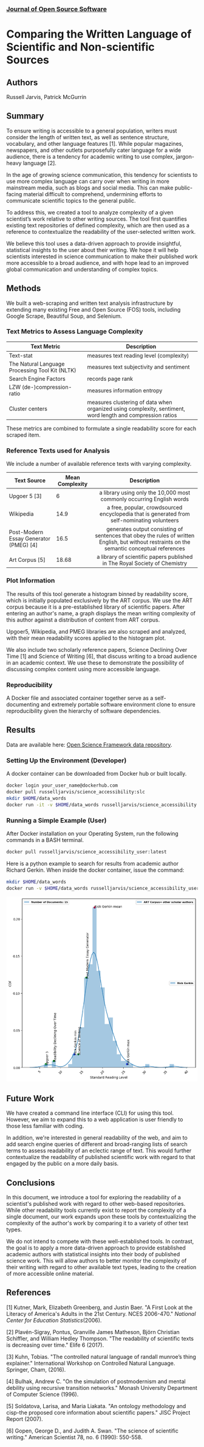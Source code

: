 ﻿

### [Journal of Open Source Software](https://joss.readthedocs.io/en/latest/submitting.html)

# Comparing the Written Language of Scientific and Non-scientific Sources

## Authors
Russell Jarvis, Patrick McGurrin

## Summary
To ensure writing is accessible to a general population, writers must consider the length of written text, as well as sentence structure, vocabulary, and other language features [1]. While popular magazines, newspapers, and other outlets purposefully cater language for a wide audience, there is a tendency for academic writing to use complex, jargon-heavy language [2]. 

In the age of growing science communication, this tendency for scientists to use more complex language can carry over when writing in more mainstream media, such as blogs and social media. This can make public-facing material difficult to comprehend, undermining efforts to communicate scientific topics to the general public.

To address this, we created a tool to analyze complexity of a given scientist’s work relative to other writing sources. The tool first quantifies existing text repositories of defined complexity, which are then used as a reference to contextualize the readability of the user-selected written work. 

We believe this tool uses a data-driven approach to provide insightful, statistical insights to the user about their writing. We hope it will help scientists interested in science communication to make their published work more accessible to a broad audience, and with hope lead to an improved global communication and understanding of complex topics.

## Methods
We built a web-scraping and written text analysis infrastructure by extending many existing Free and Open Source (FOS) tools, including Google Scrape, Beautiful Soup, and Selenium.

### Text Metrics to Assess Language Complexity
| Text Metric |   Description |
|----------|----------|
| Text-stat                                        | measures text reading level (complexity) |
| The Natural Language Processing Tool Kit (NLTK)  | measures text subjectivity and sentiment |
| Search Engine Factors      |  records page rank  |
| LZW (de-)compression-ratio | measures information entropy |
| Cluster centers            | measures clustering of data when organized using complexity, sentiment, word length and compression  ratios   |

These metrics are combined to formulate a single readability score for each scraped item. 

### Reference Texts used for Analysis
We include a number of available reference texts with varying complexity. 

| Text Source | Mean Complexity | Description |
|----------|----------|:-------------:|
| Upgoer 5 [3]                             | 6   | a library using only the 10,000 most    commonly occurring English words |
| Wikipedia                               | 14.9 | a free, popular, crowdsourced encyclopedia that is generated from self-nominating volunteers  |
| Post-Modern Essay Generator (PMEG) [4]  | 16.5 | generates output consisting of sentences that obey the rules of written English, but without restraints on the semantic conceptual references   |
| Art Corpus [5]                                 | 18.68                           | a library of scientific papers published in The Royal Society of Chemistry |

### Plot Information 
The results of this tool generate a histogram binned by readability score, which is initially populated exclusively by the ART corpus. We use the ART corpus because it is a pre-established library of scientific papers. After entering an author's name, a graph displays the mean writing complexity of this author against a distribution of content from ART corpus.

Upgoer5, Wikipedia, and PMEG libraries are also scraped and analyzed, with their mean readability scores applied to the histogram plot. 

We also include two scholarly reference papers, Science Declining Over Time [1] and Science of Writing [6], that discuss writing to a broad audience in an academic context. We use these to demonstrate the possibility of discussing complex content using more accessible language.

### Reproducibility
A Docker file and associated container together serve as a self-documenting and extremely portable software environment clone to ensure reproducibility given the hierarchy of software dependencies.

## Results
Data are available here: [Open Science Framework data repository](https://osf.io/dashboard).

### Setting Up the Environment (Developer)
A docker container can be downloaded from Docker hub or built locally.
```BASH
docker login your_user_name@dockerhub.com
docker pull russelljarvis/science_accessibility:slc
mkdir $HOME/data_words
docker run -it -v $HOME/data_words russelljarvis/science_accessibility:slc
```
### Running a Simple Example (User)
After Docker installation on your Operating System, run the following commands in a BASH terminal.
```BASH
docker pull russelljarvis/science_accessibility_user:latest
```
Here is a python example to search for results from academic author Richard Gerkin. When inside the docker container, issue the command:
```BASH
mkdir $HOME/data_words
docker run -v $HOME/data_words russelljarvis/science_accessibility_user "R Gerkin"
```

![Specific Author Relative to Distribution](for_markdown_repository.png)

## Future Work
We have created a command line interface (CLI) for using this tool. However, we aim to expand this to a web application is user friendly to those less familiar with coding. 

In addition, we're interested in general readability of the web, and aim to add search engine queries of different and broad-ranging lists of search terms to assess readability of an eclectic range of text. This would further contextualize the readability of published scientific work with regard to that engaged by the public on a more daily basis.

## Conclusions
In this document, we introduce a tool for exploring the readability of a scientist's published work with regard to other web-based repositories. While other readability tools currently exist to report the complexity of a single document, our work expands upon these tools by contextualizing the complexity of the author's work by comparing it to a variety of other text types. 

We do not intend to compete with these well-established tools. In contrast, the goal is to apply a more data-driven approach to provide established academic authors with statistical insights into their body of published science work. This will allow authors to better monitor the complexity of their writing with regard to other available text types, leading to the creation of more accessible online material.

## References
[1] Kutner, Mark, Elizabeth Greenberg, and Justin Baer. "A First Look at the Literacy of America's Adults in the 21st Century. NCES 2006-470." _National Center for Education Statistics_(2006).

[2] Plavén-Sigray, Pontus, Granville James Matheson, Björn Christian Schiffler, and William Hedley Thompson. "The readability of scientific texts is decreasing over time." Elife 6 (2017).

[3] Kuhn, Tobias. "The controlled natural language of randall munroe’s thing explainer." International Workshop on Controlled Natural Language. Springer, Cham, (2016).

[4] Bulhak, Andrew C. "On the simulation of postmodernism and mental debility using recursive transition networks." Monash University Department of Computer Science (1996).  

[5] Soldatova, Larisa, and Maria Liakata. "An ontology methodology and cisp-the proposed core information about scientific papers." JISC Project Report (2007).

[6] Gopen, George D., and Judith A. Swan. "The science of scientific writing." American Scientist 78, no. 6 (1990): 550-558.
